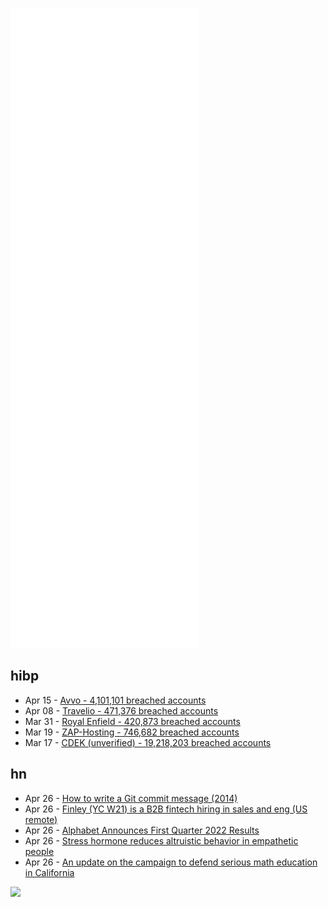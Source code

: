 ![Metrics](https://raw.githubusercontent.com/phixion/phixion/master/metrics.svg)

## hibp

<!--
for https://github.com/phixion/phixion/blob/main/.github/workflows/feeds.yml
-->
<!--START_SECTION:haveibeenpwnd-->
- Apr 15 - [Avvo - 4,101,101 breached accounts](https://haveibeenpwned.com/PwnedWebsites#Avvo)
- Apr 08 - [Travelio - 471,376 breached accounts](https://haveibeenpwned.com/PwnedWebsites#Travelio)
- Mar 31 - [Royal Enfield - 420,873 breached accounts](https://haveibeenpwned.com/PwnedWebsites#RoyalEnfield)
- Mar 19 - [ZAP-Hosting - 746,682 breached accounts](https://haveibeenpwned.com/PwnedWebsites#ZAPHosting)
- Mar 17 - [CDEK (unverified) - 19,218,203 breached accounts](https://haveibeenpwned.com/PwnedWebsites#CDEK)
<!--END_SECTION:haveibeenpwnd-->

## hn

<!--
for https://github.com/phixion/phixion/blob/main/.github/workflows/feeds.yml
-->
<!--START_SECTION:hn-->
- Apr 26 - [How to write a Git commit message (2014)](https://cbea.ms/git-commit/)
- Apr 26 - [Finley (YC W21) is a B2B fintech hiring in sales and eng (US remote)](https://www.finleycms.com/work-at-finley)
- Apr 26 - [Alphabet Announces First Quarter 2022 Results](https://abc.xyz/investor/static/pdf/2022Q1_alphabet_earnings_release.pdf?cache=d9e9d97)
- Apr 26 - [Stress hormone reduces altruistic behavior in empathetic people](https://neurosciencenews.com/cortisol-altrusim-empathy-20262/)
- Apr 26 - [An update on the campaign to defend serious math education in California](https://scottaaronson.blog/?p=6389)
<!--END_SECTION:hn-->

<!--
for https://yhype.me
-->
![](https://hit.yhype.me/github/profile?user_id=13013670)
